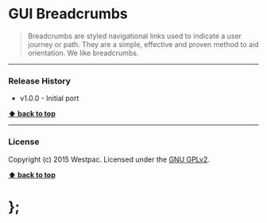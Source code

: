 GUI Breadcrumbs
===============

> Breadcrumbs are styled navigational links used to indicate a user journey or path. They are a simple, effective and proven method to aid orientation.
> We like breadcrumbs.

----------------------------------------------------------------------------------------------------------------------------------------------------------------


### Release History

* v1.0.0 - Initial port

**[⬆ back to top](#content)**


----------------------------------------------------------------------------------------------------------------------------------------------------------------


### License

Copyright (c) 2015 Westpac. Licensed under the [GNU GPLv2](https://raw.githubusercontent.com/WestpacCXTeam/GUI-source/master/LICENSE).

**[⬆ back to top](#content)**

# };